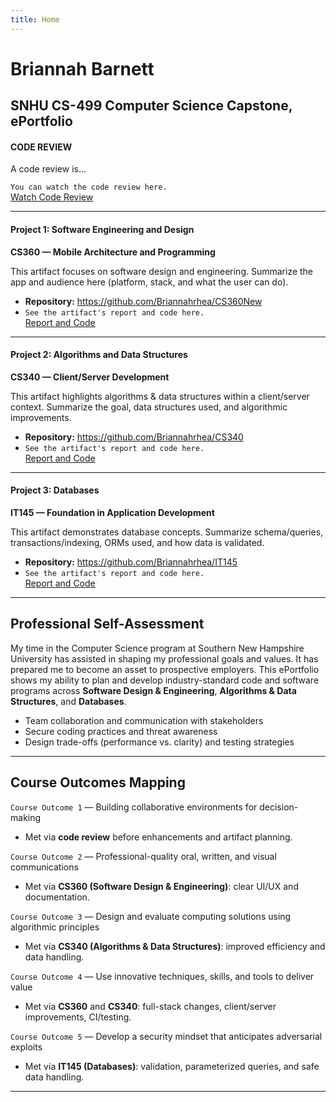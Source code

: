 ```yaml
---
title: Home
---
```


# Briannah Barnett

## SNHU CS-499 Computer Science Capstone, ePortfolio

#### CODE REVIEW

A code review is...

`You can watch the code review here.`  
[Watch Code Review](https://youtu.be/RboiFGqfeok)

---

#### Project 1: Software Engineering and Design  
**CS360 — Mobile Architecture and Programming**

This artifact focuses on software design and engineering. Summarize the app and audience here (platform, stack, and what the user can do).

- **Repository:** <https://github.com/Briannahrhea/CS360New>  
- `See the artifact's report and code here.`  
  [Report and Code](https://github.com/Briannahrhea/CS360New)

---

#### Project 2: Algorithms and Data Structures  
**CS340 — Client/Server Development**

This artifact highlights algorithms & data structures within a client/server context. Summarize the goal, data structures used, and algorithmic improvements.

- **Repository:** <https://github.com/Briannahrhea/CS340>  
- `See the artifact's report and code here.`  
  [Report and Code](https://github.com/Briannahrhea/CS340)

---

#### Project 3: Databases  
**IT145 — Foundation in Application Development**

This artifact demonstrates database concepts. Summarize schema/queries, transactions/indexing, ORMs used, and how data is validated.

- **Repository:** <https://github.com/Briannahrhea/IT145>  
- `See the artifact's report and code here.`  
  [Report and Code](https://github.com/Briannahrhea/IT145)

---

## Professional Self-Assessment

My time in the Computer Science program at Southern New Hampshire University has assisted in shaping my professional goals and values. It has prepared me to become an asset to prospective employers. This ePortfolio shows my ability to plan and develop industry-standard code and software programs across **Software Design & Engineering**, **Algorithms & Data Structures**, and **Databases**.

- Team collaboration and communication with stakeholders  
- Secure coding practices and threat awareness  
- Design trade-offs (performance vs. clarity) and testing strategies

---

## Course Outcomes Mapping

`Course Outcome 1` — Building collaborative environments for decision-making  
- Met via **code review** before enhancements and artifact planning.

`Course Outcome 2` — Professional-quality oral, written, and visual communications  
- Met via **CS360 (Software Design & Engineering)**: clear UI/UX and documentation.

`Course Outcome 3` — Design and evaluate computing solutions using algorithmic principles  
- Met via **CS340 (Algorithms & Data Structures)**: improved efficiency and data handling.

`Course Outcome 4` — Use innovative techniques, skills, and tools to deliver value  
- Met via **CS360** and **CS340**: full-stack changes, client/server improvements, CI/testing.

`Course Outcome 5` — Develop a security mindset that anticipates adversarial exploits  
- Met via **IT145 (Databases)**: validation, parameterized queries, and safe data handling.

---






